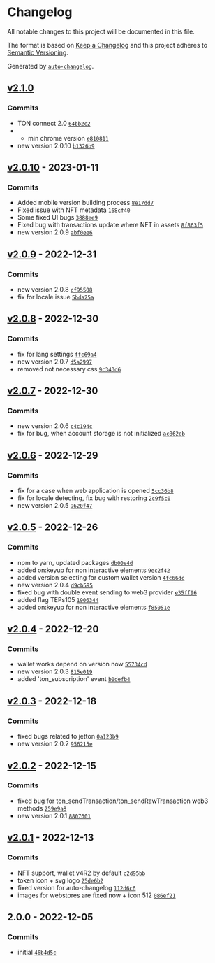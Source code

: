 # Changelog

All notable changes to this project will be documented in this file.

The format is based on [Keep a Changelog](https://keepachangelog.com/en/1.0.0/)
and this project adheres to [Semantic Versioning](https://semver.org/spec/v2.0.0.html).

Generated by [`auto-changelog`](https://github.com/CookPete/auto-changelog).

## [v2.1.0](https://github.com/xtonwallet/web-extension/compare/v2.0.10...v2.1.0)

### Commits

- TON connect 2.0 [`64bb2c2`](https://github.com/xtonwallet/web-extension/commit/64bb2c245506953d5e413a1dfa08a667ecce8a71)
- * min chrome version [`e810811`](https://github.com/xtonwallet/web-extension/commit/e81081117b7bf3dcd832bc97701522858206d638)
- new version 2.0.10 [`b1326b9`](https://github.com/xtonwallet/web-extension/commit/b1326b96740be2611e077ffd17b266df4bef3fc1)

## [v2.0.10](https://github.com/xtonwallet/web-extension/compare/v2.0.9...v2.0.10) - 2023-01-11

### Commits

- Added mobile version building process [`8e17dd7`](https://github.com/xtonwallet/web-extension/commit/8e17dd7421e14dd37242a4dcf16b8701b6df7a44)
- Fixed issue with NFT metadata [`168cf40`](https://github.com/xtonwallet/web-extension/commit/168cf40da4d7671de760eb7fd91044c0acb76dca)
- Some fixed UI bugs [`3888ee9`](https://github.com/xtonwallet/web-extension/commit/3888ee91e88e81cf923c43183f3174ca6c4957b3)
- Fixed bug with transactions update where NFT in assets [`8f863f5`](https://github.com/xtonwallet/web-extension/commit/8f863f58fc5a4c25f46504f751824512dbdce9d6)
- new version 2.0.9 [`abf0ee6`](https://github.com/xtonwallet/web-extension/commit/abf0ee6d446578490a5339ddce40226a3664fe81)

## [v2.0.9](https://github.com/xtonwallet/web-extension/compare/v2.0.8...v2.0.9) - 2022-12-31

### Commits

- new version 2.0.8 [`cf95508`](https://github.com/xtonwallet/web-extension/commit/cf955089a83ce9421d9198e39d433790ef144362)
- fix for locale issue [`5bda25a`](https://github.com/xtonwallet/web-extension/commit/5bda25af15e67b4a87273d0eafc41ceb60a417d8)

## [v2.0.8](https://github.com/xtonwallet/web-extension/compare/v2.0.7...v2.0.8) - 2022-12-30

### Commits

- fix for lang settings [`ffc69a4`](https://github.com/xtonwallet/web-extension/commit/ffc69a43185443a77b62b5cb8c72910192843573)
- new version 2.0.7 [`d5a2997`](https://github.com/xtonwallet/web-extension/commit/d5a29978aff285dc5e3436460395134bab3b53c7)
- removed not necessary css [`9c343d6`](https://github.com/xtonwallet/web-extension/commit/9c343d6b47d62ad87a530662ffdfe89192e2d572)

## [v2.0.7](https://github.com/xtonwallet/web-extension/compare/v2.0.6...v2.0.7) - 2022-12-30

### Commits

- new version 2.0.6 [`c4c194c`](https://github.com/xtonwallet/web-extension/commit/c4c194caedcbab5d807f003f669d316617251ce6)
- fix for bug, when account storage is not initialized [`ac862eb`](https://github.com/xtonwallet/web-extension/commit/ac862ebb08696a66ec7a7811aef4c83f3643ef1f)

## [v2.0.6](https://github.com/xtonwallet/web-extension/compare/v2.0.5...v2.0.6) - 2022-12-29

### Commits

- fix for a case when web application is opened [`5cc36b8`](https://github.com/xtonwallet/web-extension/commit/5cc36b84efbcfe409d53cc41cc111e59c139148f)
- fix for locale detecting, fix bug with restoring [`2c9f5c0`](https://github.com/xtonwallet/web-extension/commit/2c9f5c0746a74a412ad66fd46c77fea6e1733dff)
- new version 2.0.5 [`9620f47`](https://github.com/xtonwallet/web-extension/commit/9620f4783c36854c41704e997cac7876f8a00335)

## [v2.0.5](https://github.com/xtonwallet/web-extension/compare/v2.0.4...v2.0.5) - 2022-12-26

### Commits

- npm to yarn, updated packages [`db00e4d`](https://github.com/xtonwallet/web-extension/commit/db00e4d7d7efe8c38395c02d51c1f1eb0cf909e5)
- added on:keyup for non interactive elements [`9ec2f42`](https://github.com/xtonwallet/web-extension/commit/9ec2f42f02b0e2bc880f5efacca9db22755d3169)
- added version selecting for custom wallet version [`4fc66dc`](https://github.com/xtonwallet/web-extension/commit/4fc66dc3283ffec79cf200c70ccbf1d2df490905)
- new version 2.0.4 [`d9cb595`](https://github.com/xtonwallet/web-extension/commit/d9cb5956f07e1fef2667aba5797555d7e60fe689)
- fixed bug with double event sending to web3 provider [`e35ff96`](https://github.com/xtonwallet/web-extension/commit/e35ff9618e5a57ec6c0048dd0b227e0fe292c215)
- added flag TEPs105 [`1906344`](https://github.com/xtonwallet/web-extension/commit/1906344cc2d6f8af6598d1fa8c42f9a8bf98cd60)
- added on:keyup for non interactive elements [`f85051e`](https://github.com/xtonwallet/web-extension/commit/f85051e5dbbb0fdc7ef190352e2dea330946e507)

## [v2.0.4](https://github.com/xtonwallet/web-extension/compare/v2.0.3...v2.0.4) - 2022-12-20

### Commits

- wallet works depend on version now [`55734cd`](https://github.com/xtonwallet/web-extension/commit/55734cda638781eeb5347cec4f9bd93c5ca6ced9)
- new version 2.0.3 [`815e019`](https://github.com/xtonwallet/web-extension/commit/815e019c2a98750884dc3b1f940df03e18d702f4)
- added 'ton_subscription' event [`b0defb4`](https://github.com/xtonwallet/web-extension/commit/b0defb402129dc6decb008c03edef3452114e1f1)

## [v2.0.3](https://github.com/xtonwallet/web-extension/compare/v2.0.2...v2.0.3) - 2022-12-18

### Commits

- fixed bugs related to jetton [`0a123b9`](https://github.com/xtonwallet/web-extension/commit/0a123b99275cf259c23539ad93281769895931fd)
- new version 2.0.2 [`956215e`](https://github.com/xtonwallet/web-extension/commit/956215ec463e388df5c84e222df243d81f4cfe47)

## [v2.0.2](https://github.com/xtonwallet/web-extension/compare/v2.0.1...v2.0.2) - 2022-12-15

### Commits

- fixed bug for ton_sendTransaction/ton_sendRawTransaction web3 methods [`259e9a8`](https://github.com/xtonwallet/web-extension/commit/259e9a8e40cc839b2e3e40d1979801a8ea17667d)
- new version 2.0.1 [`8807601`](https://github.com/xtonwallet/web-extension/commit/880760163f2e02cb2c2c62e58748eb5730d2d37c)

## [v2.0.1](https://github.com/xtonwallet/web-extension/compare/2.0.0...v2.0.1) - 2022-12-13

### Commits

- NFT support, wallet v4R2 by default [`c2d95bb`](https://github.com/xtonwallet/web-extension/commit/c2d95bb92aebee3b20f5c2dbb1f97ff0d03bf27f)
- token icon + svg logo [`25de6b2`](https://github.com/xtonwallet/web-extension/commit/25de6b2e51fdb8bb46cff4b813b2ff56b25efd77)
- fixed version for auto-changelog [`112d6c6`](https://github.com/xtonwallet/web-extension/commit/112d6c6936d655ca0762a44db3af396c3b959f22)
- images for webstores are fixed now + icon 512 [`086ef21`](https://github.com/xtonwallet/web-extension/commit/086ef21ea03746cbf52ea66c7ad90ec870bc05be)

## 2.0.0 - 2022-12-05

### Commits

- initial [`46b4d5c`](https://github.com/xtonwallet/web-extension/commit/46b4d5c5097f6d2e91acace2ef53aece82a8c502)

